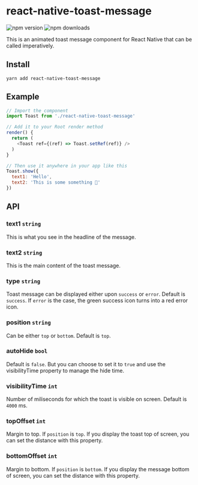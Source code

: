 # react-native-toast-message
![npm version](https://img.shields.io/npm/v/react-native-toast-message)
![npm downloads](https://img.shields.io/npm/dt/react-native-toast-message)

This is an animated toast message component for React Native that can be called imperatively. 

## Install
```
yarn add react-native-toast-message
```

## Example
```js
// Import the component
import Toast from './react-native-toast-message'

// Add it to your Root render method
render() {
  return (
    <Toast ref={(ref) => Toast.setRef(ref)} />
  )
}

// Then use it anywhere in your app like this
Toast.show({
  text1: 'Hello',
  text2: 'This is some something 👋'
})
```

## API
### text1 `string`
This is what you see in the headline of the message. 

### text2 `string`
This is the main content of the toast message. 

### type `string`
Toast message can be displayed either upon `success` or `error`. Default is `success`. If `error` is the case, the green success icon turns into a red error icon.

### position `string`
Can be either `top` or `bottom`. Default is `top`.

### autoHide `bool`
Default is `false`. But you can choose to set it to `true` and use the visibilityTime property to manage the hide time.

### visibilityTime `int`
Number of miliseconds for which the toast is visible on screen. Default is `4000` ms.

### topOffset `int`
Margin to top. If `position` is `top`.
If you display the toast top of screen, you can set the distance with this property. 

### bottomOffset `int`
Margin to bottom. If `position` is `bottom`.
If you display the message bottom of screen, you can set the distance with this property. 
